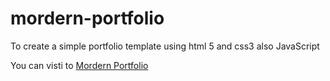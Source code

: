 # mordern-portfolio

To create a simple portfolio template using html 5 and css3 also JavaScript 

You can visti to <a href="https://sahadatsays.github.io/mordern-portfolio/">Mordern Portfolio</a>
